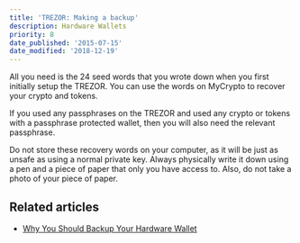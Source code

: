 ```yaml
---
title: 'TREZOR: Making a backup'
description: Hardware Wallets
priority: 8
date_published: '2015-07-15'
date_modified: '2018-12-19'
---
```


All you need is the 24 seed words that you wrote down when you first initially setup the TREZOR. You can use the words on MyCrypto to recover your crypto and tokens.

If you used any passphrases on the TREZOR and used any crypto or tokens with a passphrase protected wallet, then you will also need the relevant passphrase.

Do not store these recovery words on your computer, as it will be just as unsafe as using a normal private key. Always physically write it down using a pen and a piece of paper that only you have access to. Also, do not take a photo of your piece of paper.

## Related articles

* [Why You Should Backup Your Hardware Wallet](/staying-safe/why-you-should-backup-your-hardware-wallet)
